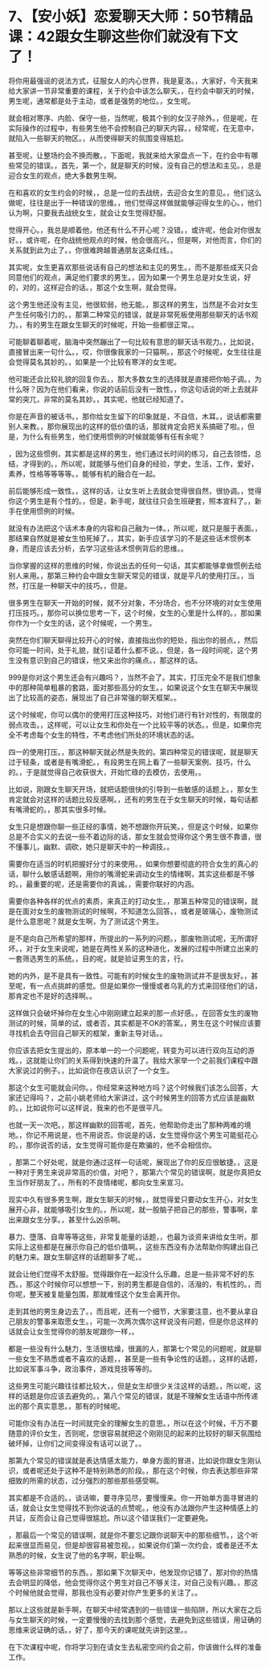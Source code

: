# 7、【安小妖】恋爱聊天大师：50节精品课：42跟女生聊这些你们就没有下文了！

将你用最强谣的说法方式，征服女人的内心世界，我是夏洛。，大家好，今天我来给大家讲一节非常重要的课程，关于约会中该怎么聊天。，在约会中聊天的时候，男生呢，通常都是处于主动，或者是强势的地位。，女生呢。

就会相对寒序、内脸、保守一些，当然呢，极其个别的女汉子除外。，但是呢，在实际操作的过程中，有些男生他不会控制自己的聊天内容。，经常呢，在无意中，就陷入一些聊天的物区。，从而使得聊天的氛围变得尴尬。

甚至呢，让整场约会不换而散。，下面呢，我就来给大家盘点一下，在约会中有哪些常见的错误。，首先，第一个，就是聊天的时候，没有自己的想法和主见。，总是迎合女生的观点，绝大多数男生啊。

在和喜欢的女生约会的时候，，总是一位的去战统，去迎合女生的意见。，他们这么做呢，往往是出于一种错误的思维。，他们觉得这样做就能够迎得女生的心。，他们认为啊，只要我去战统女生，就会让女生觉得舒服。

觉得开心。，我总是顺着他，他还有什么不开心呢？没错。，或许呢，他会对你很友好。，或许呢，在你战统他观点的时候，他会很高兴。，但是啊，对他而言，你们的关系就到此为止了。，你很难跨越普通朋友这条红线。。

其实呢，女生更喜欢那些说话有自己的想法和主见的男生。，而不是那些成天只会同意他们的观点，满足他们要求的男生。，因为如果一个男生总是对女生说，好的，对的，这样迎合的话。，那这个女生啊，就会觉得。

这个男生他还没有主见，他很软弱，他无能。，那这样的男生，当然是不会对女生产生任何吸引力的。，那第二种常见的错误，就是非常死板使用那些聊天的话书观力。，有的男生在跟女生聊天的时候呢，开始一些都很正常。。

可能聊着聊着呢，脑海中突然蹦出了一句比较有意思的聊天话书观力。，比如说，直接冒出来一句什么。，哎，你很像我家的一只猫啊。，那这个时候呢，女生往往是会觉得莫名其妙的。，如果是一个比较有寒洋的女生呢。

他可能还会比较礼貌的回复你去。，那大多数女生的选择就是直接把你帕子调。，为什么呀？因为在他们看来，你说的话前后没有一致性。，你这句话说的听上去就非常的突兀，非常的莫名其妙。，其实呢，他就已经知道了。

你是在声音的被话书。，那你给女生留下的印象就是，不自信，木耳。，说话都需要别人来教。，那你展现出的这样的低价值的话，那就肯定会把关系搞砸了啦。，但是，为什么有些男生，他们使用惯例的时候就能够有任有余呢？

，因为这些惯例，其实都是这样的男生，他们通过长时间的练习，自己去领悟，总结，才得到的。，所以呢，就能够与他们自身的经验，学史，生活，工作，爱好，素养，性格等等等等。，能够有机的融合在一起。

前后能够形成一致性。，这样的话，让女生听上去就会觉得很自然，很协调。，觉得你这个男生是有个性的。，但是，新手呢，就往往只会生班硬套，照本宣科了。，新手在使用惯例的时候。

就没有办法把这个话术本身的内容和自己融为一体。，所以呢，就只是服于表面。，那结果自然就是被女生怕死掉了。，其实，新手应该学习的不是这些话术惯例本身，而是应该去分析，去学习这些话术惯例背后的思维。。

当你掌握的这样的思维的时候，你说出去的任何一句话，其实都能够拿做惯例去给别人来用。，那第三种约会中跟女生聊天常见的错误，就是平凡的使用打压。，当然，打压是一种聊天中的技巧。，但是。

很多男生在聊天一开始的时候，就不分对象，不分场合，也不分环境的对女生使用打压技巧。，那你可以换位思考一下，这个时候，女生的心里是什么样的。，那如果你作为一个女生的话，这个时候呢，一个男生。

突然在你们聊天聊得比较开心的时候，直接指出你的短处，指出你的弱点。，然后你可能一时间，处于礼貌，就引证着什么都不说。，但是，各一段时间呢，这个男生没有意识到自己的错误，他又来出你的痛点。，那这样的话。

999是你对这个男生还会有兴趣吗？，当然不会了。其实，打压完全不是我们想象中的那种简单粗暴的套路，面对那些高分的女生。，如果说这个女生在聊天中展现出了比较高的姿态，展现出了自己非常强的聊天框架。。

这个时候呢，你可以偶尔的使用打压这种技巧，对他们进行有针对性的，有限度的弱点攻击。，这样呢，可以让女生和你处在一个比较平等的状态。，但是，如果你完全不考虑每个女生的特性，不考虑他们所处的环境状态的话。

四一的使用打压。，那这种聊天就必然是失败的。第四种常见的错误呢，就是聊天过于轻条，或者是有嘴滑蛇。，有段男生在网上看了一些聊天案例、技巧，什么的。，于是就觉得自己收获很大，开始忙碌的去模仿，去使用。。

比如说，刚跟女生聊天开场，就把话题很快的引导到一些敏感的话题上。，那女生肯定就会对这样的话题比较反感啊。，还有的男生在于女生聊天的时候，每句话都有嘴滑蛇的。，那其实很多时候。

女生只是想跟你聊一些正经的事情，她不想跟你开玩笑。，但是这个时候，如果你总是不合实义的去说一些不着边际的话，那女生就会觉得你这个男生很不靠谱，很不懂事儿，幽默、调砍，她只是聊天中的一种调技。。

需要你在适当的时机把握好分寸的来使用。，如果你想要彻底的符合女生的真心的话，聊什么敏感话题啊，用你的嘴滑蛇来调动女生的情绪啊，其实这些都是不够的。，最重要的呢，还是需要你的真诚。，需要你联好的内涵。

需要你各种各样的优点的素质，来真正的打动女生。，那第五种常见的错误啊，就是在面对女生的废物测试的时候啊，不知道怎么回答。，或者是玻璃心，废物测试是什么意思呢？就是女生啊，为了测试这个男生。

是不是向自己所希望的那样，所提出的一系列的问题。，那废物测试呢，无所谓好坏。，对于女生来说呢，她是在两性关系的这种进化，发展的过程中所建立出来的一套筛选男生的系统。，目的呢，就是验证男生的言，行。

她的内外，是不是具有一致性。可能有的时候女生的废物测试并不是很友好。，甚至呢，有一点点挑衅的感觉。但是如果你一慢慢或者乌乳的方式来回径他们的话，那肯定也不是好的选择啊。。

这样做只会破坏掉你在女生心中刚刚建立起来的那一点好感。，在回答女生的废物测试的时候，简单的试，或者否，其实都是不OK的答案。，男生在这个时候应该要寻找机会去夺回自己聊天的框架，重新主导对话。。

你应该去把女生提出的，原本单一的一个问题呢，转变为可以进行双向互动的游戏。，这就能让你们的关系得到快速的升温了。我给大家举一个之前我们课程中跟大家说过的例子。，比如说你在夜店认识了一个女生。

那这个女生可能就会问你。，你经常来这种地方吗？这个时候我们该怎么回答，大家还记得吗？，之前小姚老师给大家讲过，这个时候男生的回答方式应该是幽默的。，比如说你可以这样说，我来的也不是很平凡。

也就一天一次吧。，那这样幽默的回答呢，首先，他帮助你走出了那种两难的境地。，你记不用说是，也不用说否。你说是的话，女生觉得你这个男生可能挺花心的。，那你说否的话，女生觉得可能你是在欺骗的，他不会相信你。

，那第二个好处呢，就是你通过这样一句话呢，展现出了你的反应很敏捷。，这是一种对于男生来说非常高的价值，对吧？，那第六个常见的错误啊，就是你真把女生当作好朋友了。，所有的不良情绪呢，都向女生来宣习。

现实中久有很多男生啊，跟女生聊天的时候，，就觉得爱只要动女生开心，对女生展开心非，就能够吸引女生的。，所以呢，就一股脑子把自己的那些，警事啊，拿出来跟女生分享。，甚至什么凶杀啊。

暴力、墮落、自卑等等这些，非常复能量的话题，，也最为谈资来讲给女生听。那实际上这些都是在展示你自己的低价值啊。，这些东西没有办法帮助你购建出自己的魅力来。跟女生聊这样的话题聊多了呢，。

就会让他们觉得不太舒服。觉得跟你在一起没什么乐趣，总是一些非常不好的东西。，那这个时候你可以想想一下，别的男生都是自信的，活潑的，有机性的。，而你呢，整天被复能量包围，那就难怪这个女生会离开你。

走到其他的男生身边去了。，而且呢，还有一个细节，大家要注意，也不要从拿自己朋友的警事来取愿女生。，可能一次两次偶尔这样说没有问题，但是你总这样的话就会让女生觉得你的朋友呢跟你一样，。

都是一些没有什么魅力，生活很枯燥，很漏的人，那第七个常见的问题呢，就是聊一些女生不熟悉或者不喜欢的话题，，甚至是一些有争论性的话题。，这样的话题，比如说军事斗争，政治事件，游戏竞技等等的。

这些男生可能兴趣往往都比较大，，但是女生却很少关注这样的话题。，所以呢，这样的话题是你应该去避免的。，第八个常见的错误，就是不理解女生话语中所传递出的那个真实意思。，那有的时候呢。

可能你没有办法在一时间就完全的理解女生的意思。，所以在这个时候，千万不要随意的评价女生，否则呢，您很容易就把这个刚刚见的起来的比较好的聊天氛围给破坏掉，让你们之间变得没有话可以说了。。

那第九个常见的错误就是表达情感太能力，单身方面的冒进，比如说你跟女生刚认识，或者呢还处于这种不是特别熟悉的阶段。，那在这个时候，你去表达那些非常细致的所需的状态，过分强烈的那些那些感受啊。

其实都是不合适的。，谈话嘛，要寻序见尽，要慢慢来。你一开始单方面寻冒进的话，就会让女生觉得找不到你说话的点赞呢。，他没有办法跟你产生这种情感上的共证，反而会让自己觉得很尴尬。所以这个错误我们一定要避免。

，那最后一个常见的错误啊，就是你不要忘记跟你说聊天中的那些细节。，这个听起来很显而易见，但是却很容易被忽视。，如果说你们第一次约会，或者是还不太熟悉的时候，女生说了他的名字啊，职业啊。

等等这些非常细节的东西。，那如果下次聊天中，他发现你记错了，那对你的热情去会明显的降低，他会觉得你这个男生对自己不够关注，对自己没有兴趣。，那这个时候他就会觉得，那我也没有必要对你产生更多的关注了。。

那以上这些就是新手啊，在聊天中经常遇到的一些错误一些陷阱，所以大家在之后与女生聊天的时候，一定要慢慢的去找到那个感觉，去避免到这些错误，用证确的思维来说证确的话。，好了，那今天的课呢就先讲到这里。。

在下次课程中呢，你将学习到在请女生去私密空间约会之前，你该做什么样的准备工作。